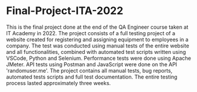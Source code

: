 # Final-Project-ITA-2022
This is the final project done at the end of the QA Engineer course taken at IT Academy in 2022. 
The project consists of a full testing project of a website created for registering and assigning equipment to employees in a company. 
The test was conducted using manual tests of the entire website and all functionalities, combined with automated test scripts written using VSCode,
Python and Selenium. 
Performance tests were done using Apache JMeter. 
API tests using Postman and JavaScript were done on the API 'randomuser.me'. 
The project contains all manual tests, bug reports, automated tests scripts and full test documentation. 
The entire testing process lasted approximately three weeks. 
